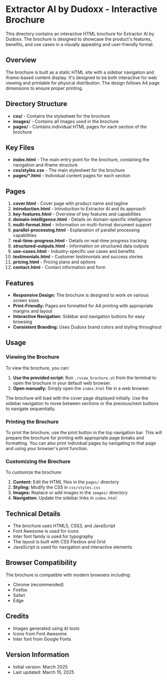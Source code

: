 # Extractor AI by Dudoxx - Interactive Brochure

This directory contains an interactive HTML brochure for Extractor AI by Dudoxx. The brochure is designed to showcase the product's features, benefits, and use cases in a visually appealing and user-friendly format.

## Overview

The brochure is built as a static HTML site with a sidebar navigation and iframe-based content display. It's designed to be both interactive for web viewing and printable for physical distribution. The design follows A4 page dimensions to ensure proper printing.

## Directory Structure

- **css/** - Contains the stylesheet for the brochure
- **images/** - Contains all images used in the brochure
- **pages/** - Contains individual HTML pages for each section of the brochure

## Key Files

- **index.html** - The main entry point for the brochure, containing the navigation and iframe structure
- **css/styles.css** - The main stylesheet for the brochure
- **pages/*.html** - Individual content pages for each section

## Pages

1. **cover.html** - Cover page with product name and tagline
2. **introduction.html** - Introduction to Extractor AI and its approach
3. **key-features.html** - Overview of key features and capabilities
4. **domain-intelligence.html** - Details on domain-specific intelligence
5. **multi-format.html** - Information on multi-format document support
6. **parallel-processing.html** - Explanation of parallel processing capabilities
7. **real-time-progress.html** - Details on real-time progress tracking
8. **structured-outputs.html** - Information on structured data outputs
9. **use-cases.html** - Industry-specific use cases and benefits
10. **testimonials.html** - Customer testimonials and success stories
11. **pricing.html** - Pricing plans and options
12. **contact.html** - Contact information and form

## Features

- **Responsive Design:** The brochure is designed to work on various screen sizes
- **Print-Friendly:** Pages are formatted for A4 printing with appropriate margins and layout
- **Interactive Navigation:** Sidebar and navigation buttons for easy browsing
- **Consistent Branding:** Uses Dudoxx brand colors and styling throughout

## Usage

### Viewing the Brochure

To view the brochure, you can:

1. **Use the provided script:** Run `./view_brochure.sh` from the terminal to open the brochure in your default web browser.
2. **Open manually:** Simply open the `index.html` file in a web browser.

The brochure will load with the cover page displayed initially. Use the sidebar navigation to move between sections or the previous/next buttons to navigate sequentially.

### Printing the Brochure

To print the brochure, use the print button in the top navigation bar. This will prepare the brochure for printing with appropriate page breaks and formatting. You can also print individual pages by navigating to that page and using your browser's print function.

### Customizing the Brochure

To customize the brochure:

1. **Content:** Edit the HTML files in the `pages/` directory
2. **Styling:** Modify the CSS in `css/styles.css`
3. **Images:** Replace or add images in the `images/` directory
4. **Navigation:** Update the sidebar links in `index.html`

## Technical Details

- The brochure uses HTML5, CSS3, and JavaScript
- Font Awesome is used for icons
- Inter font family is used for typography
- The layout is built with CSS Flexbox and Grid
- JavaScript is used for navigation and interactive elements

## Browser Compatibility

The brochure is compatible with modern browsers including:
- Chrome (recommended)
- Firefox
- Safari
- Edge

## Credits

- Images generated using AI tools
- Icons from Font Awesome
- Inter font from Google Fonts

## Version Information

- Initial version: March 2025
- Last updated: March 15, 2025
